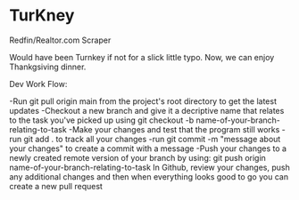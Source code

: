 # TurKney
Redfin/Realtor.com Scraper

Would have been Turnkey if not for a slick little typo. Now, we can enjoy Thankgsiving dinner. 

Dev Work Flow:

-Run git pull origin main from the project's root directory to get the latest updates
-Checkout a new branch and give it a decriptive name that relates to the task you've picked up using git checkout -b name-of-your-branch-relating-to-task
-Make your changes and test that the program still works
-run git add . to track all your changes
-run git commit -m "message about your changes" to create a commit with a message
-Push your changes to a newly created remote version of your branch by using: git push origin name-of-your-branch-relating-to-task
In Github, review your changes, push any additional changes and then when everything looks good to go you can create a new pull request
